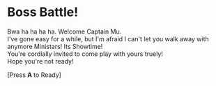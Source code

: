 # Boss Battle!

Bwa ha ha ha ha. Welcome Captain Mu.  
I've gone easy for a while, but I'm afraid I can't let you walk away with anymore Ministars! Its Showtime!  
You're cordially invited to come play with yours truely!  
Hope you're not ready!  

[Press **A** to Ready]
